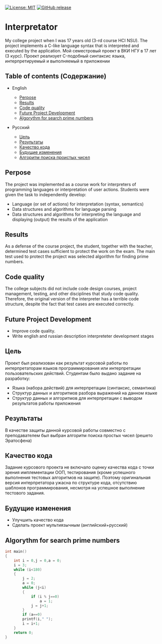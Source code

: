 ﻿[![License: MIT](https://img.shields.io/github/license/Akeloya/interpretator)](https://github.com/Akeloya/Interpretator/blob/master/LICENSE)
[![GitHub release](https://img.shields.io/github/v/release/Akeloya/Interpretator.svg)](https://github.com/Akeloya/Interpretator/releases/latest)

# Interpretator
My college project when I was 17 years old (3-rd course HCI NSU). The project implements a C-like language syntax that is interpreted and executed by the application.
Мой семестровый проект в ВКИ НГУ в 17 лет (3 курс). Проект реализует C-подобный синтаксис языка, интерпретируемый и выполняемый в приложении

## Table of contents (Содержание)
- English
  - [Perpose](#Perpose)
  - [Results](#Results)
  - [Code quality](#Code-quality)
  - [Future Project Development](#Future-Project-Development)
  - [Algorythm for search prime numbers](#Algorythm-for-search-prime-numbers)

- Русский
  - [Цель](#Цель)
  - [Результаты](#Результаты)
  - [Качество кода](#Качество-кода)
  - [Будущие изменения](#Будущие-изменения)
  - [Алгоритм поиска проистых чисел](#Algorythm-for-search-prime-numbers)

## Perpose

The project was implemented as a course work for interpreters of programming languages or interpretation of user actions. Students were given the task to independently develop:
- Language (or set of actions) for interpretation (syntax, semantics)
- Data structures and algorithms for language parsing
- Data structures and algorithms for interpreting the language and displaying (output) the results of the application

## Results

As a defense of the course project, the student, together with the teacher, determined test cases sufficient to protect the work on the exam. The main test used to protect the project was selected algorithm for finding prime numbers.

## Code quality

The college subjects did not include code design courses, project management, testing, and other disciplines that study code quality. Therefore, the original version of the interpreter has a terrible code structure, despite the fact that test cases are executed correctly.

## Future Project Development
- Improve code quality.
- Write english and russian description interpreteter development stages

## Цель
Проект был реализован как результат курсовой работы по интерпретаторам языков программирования или интерпретации пользовательских действий. Студентам было выдано задание на разработку:
- Языка (набора действий) для интерпретации (синтаксис, семантика)
- Структур данных и алгоритмов разбора выражений на данном языке
- Структур данных и алгоритмов для интерпретации с выводом результатов работы приложения

## Результаты
В качестве защиты данной курсовой работы совместно с преподавателем был выбран алгоритм поиска простых чисел (решето Эратосфена)

## Качество кода
Задание курсового проекта не включало оценку качества кода с точки зрения имплементации ООП, тестирования (кроме успешного выполнения тестовых алгоритмов на защите). Поэтому оригинальная версия интерпретатора ужасна по структуре кода, отсутствию шаблонов программирования, несмотря на успешное выполнение тестового задания.

## Будущие изменения
  - Улучшить качество кода
  - Сделать проект мультиязычным (английский+русский)


## Algorythm for search prime numbers
```cpp
int main()
{
	int i = 0,j = 0,a = 0;
	i = 3;
	while (i<180)
	{
		j = 2;
		a = 0;
		while (j<i)
		{
			if (i % j==0)
			    a = 1;
			j = j+1;
		}
		if (a==0)
		printf(i," ");
		i = i+1;
	}
	return 0;
}	
    	